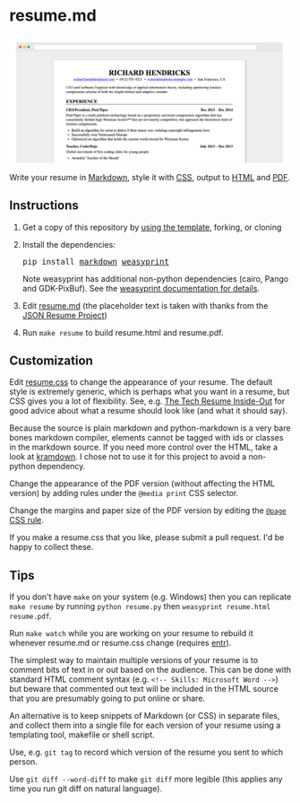 # resume.md

![Resume](resume.png)


Write your resume in
[Markdown](https://raw.githubusercontent.com/mikepqr/resume.md/main/resume.md),
style it with [CSS](resume.css), output to [HTML](resume.html) and
[PDF](resume.pdf).


## Instructions

 1. Get a copy of this repository by [using the
    template](https://github.com/mikepqr/resume.md/generate), forking, or
    cloning

 2. Install the dependencies:
    <pre>
    pip install <a href="https://python-markdown.github.io/">markdown</a> <a href="https://weasyprint.org/">weasyprint</a>
    </pre>
    Note weasyprint has additional non-python dependencies (cairo, Pango and
    GDK-PixBuf). See the [weasyprint documentation for
    details](https://weasyprint.readthedocs.io/en/latest/install.html).

 3. Edit [resume.md](resume.md) (the placeholder text is taken with thanks from the 
    [JSON Resume Project](https://jsonresume.org/themes/))

 4. Run `make resume` to build resume.html and resume.pdf.

## Customization

Edit [resume.css](resume.css) to change the appearance of your resume. The
default style is extremely generic, which is perhaps what you want in a resume,
but CSS gives you a lot of flexibility. See, e.g. [The Tech Resume
Inside-Out](https://www.thetechinterview.com/) for good advice about what a
resume should look like (and what it should say).

Because the source is plain markdown and python-markdown is a very bare bones
markdown compiler, elements cannot be tagged with ids or classes in the markdown
source. If you need more control over the HTML, take a look at
[kramdown](https://kramdown.gettalong.org/syntax.html). I chose not to use it
for this project to avoid a non-python dependency.

Change the appearance of the PDF version (without affecting the HTML version) by
adding rules under the `@media print` CSS selector. 

Change the margins and paper size of the PDF version by editing the [`@page` CSS
rule](https://developer.mozilla.org/en-US/docs/Web/CSS/%40page/size).

If you make a resume.css that you like, please submit a pull request. I'd be
happy to collect these.

## Tips

If you don't have `make` on your system (e.g. Windows) then you can replicate
`make resume` by running `python resume.py` then `weasyprint resume.html
resume.pdf`.

Run `make watch` while you are working on your resume to rebuild it whenever
resume.md or resume.css change (requires
[entr](http://eradman.com/entrproject/)).

The simplest way to maintain multiple versions of your resume is to comment bits
of text in or out based on the audience. This can be done with standard HTML
comment syntax (e.g. `<!-- Skills: Microsoft Word -->`) but beware that
commented out text will be included in the HTML source that you are presumably
going to put online or share.

An alternative is to keep snippets of Markdown (or CSS) in separate files, and
collect them into a single file for each version of your resume using a
templating tool, makefile or shell script.

Use, e.g. `git tag` to record which version of the resume you sent to which
person.

Use `git diff --word-diff` to make `git diff` more legible (this applies any
time you run git diff on natural language).
